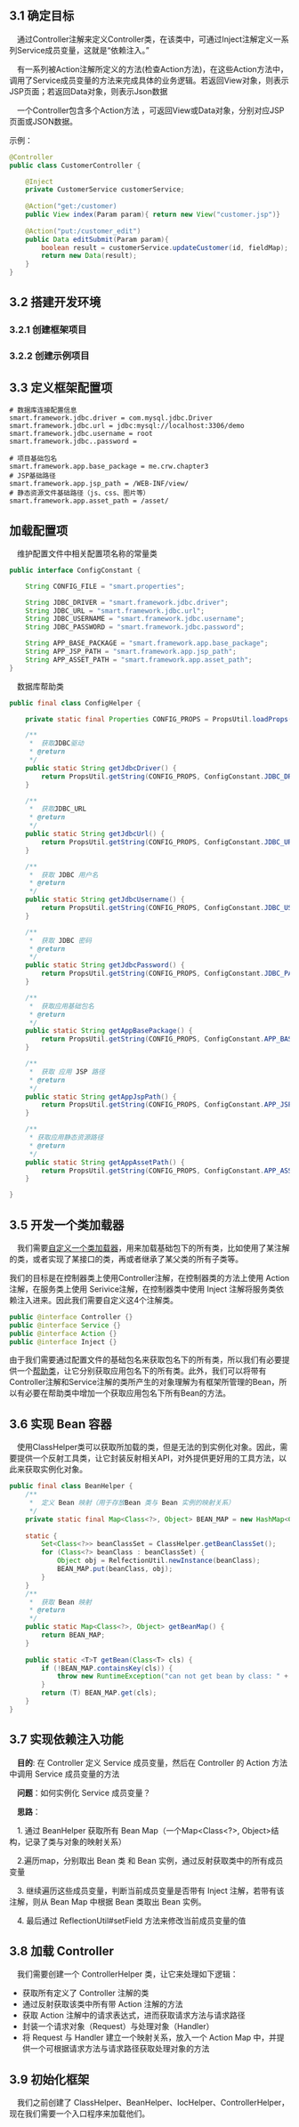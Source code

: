 
## 3.1 确定目标
&emsp;通过Controller注解来定义Controller类，在该类中，可通过Inject注解定义一系列Service成员变量，这就是“依赖注入。”

&emsp;有一系列被Action注解所定义的方法(检查Action方法)，在这些Action方法中，调用了Service成员变量的方法来完成具体的业务逻辑。若返回View对象，则表示JSP页面；若返回Data对象，则表示Json数据

&emsp;一个Controller包含多个Action方法 ，可返回View或Data对象，分别对应JSP页面或JSON数据。

示例：
```java
@Controller
public class CustomerController {

    @Inject
    private CustomerService customerService;
    
    @Action("get:/customer)
    public View index(Param param){ return new View("customer.jsp")}
    
    @Action("put:/customer_edit")
    public Data editSubmit(Param param){ 
        boolean result = customerService.updateCustomer(id, fieldMap); 
        return new Data(result);
    }
}
```

## 3.2 搭建开发环境

### 3.2.1 创建框架项目

### 3.2.2 创建示例项目

## 3.3 定义框架配置项

```properties
# 数据库连接配置信息
smart.framework.jdbc.driver = com.mysql.jdbc.Driver
smart.framework.jdbc.url = jdbc:mysql://localhost:3306/demo
smart.framework.jdbc.username = root
smart.framework.jdbc..password =

# 项目基础包名
smart.framework.app.base_package = me.crw.chapter3
# JSP基础路径
smart.framework.app.jsp_path = /WEB-INF/view/
# 静态资源文件基础路径（js、css、图片等）
smart.framework.app.asset_path = /asset/
```

## 加载配置项
&emsp;维护配置文件中相关配置项名称的常量类
```java
public interface ConfigConstant {

	String CONFIG_FILE = "smart.properties";

	String JDBC_DRIVER = "smart.framework.jdbc.driver";
	String JDBC_URL = "smart.framework.jdbc.url";
	String JDBC_USERNAME = "smart.framework.jdbc.username";
	String JDBC_PASSWORD = "smart.framework.jdbc.password";

	String APP_BASE_PACKAGE = "smart.framework.app.base_package";
	String APP_JSP_PATH = "smart.framework.app.jsp_path";
	String APP_ASSET_PATH = "smart.framework.app.asset_path";
}
```

&emsp;数据库帮助类

```java
public final class ConfigHelper {

	private static final Properties CONFIG_PROPS = PropsUtil.loadProps(ConfigConstant.CONFIG_FILE);

	/**
	 *  获取JDBC驱动
	 * @return
	 */
	public static String getJdbcDriver() {
		return PropsUtil.getString(CONFIG_PROPS, ConfigConstant.JDBC_DRIVER);
	}

	/**
	 *  获取JDBC_URL
	 * @return
	 */
	public static String getJdbcUrl() {
		return PropsUtil.getString(CONFIG_PROPS, ConfigConstant.JDBC_URL);
	}

	/**
	 *  获取 JDBC 用户名
	 * @return
	 */
	public static String getJdbcUsername() {
		return PropsUtil.getString(CONFIG_PROPS, ConfigConstant.JDBC_USERNAME);
	}

	/**
	 *  获取 JDBC 密码
	 * @return
	 */
	public static String getJdbcPassword() {
		return PropsUtil.getString(CONFIG_PROPS, ConfigConstant.JDBC_PASSWORD);
	}

	/**
	 *  获取应用基础包名
	 * @return
	 */
	public static String getAppBasePackage() {
		return PropsUtil.getString(CONFIG_PROPS, ConfigConstant.APP_BASE_PACKAGE);
	}

	/**
	 *  获取 应用 JSP 路径
	 * @return
	 */
	public static String getAppJspPath() {
		return PropsUtil.getString(CONFIG_PROPS, ConfigConstant.APP_JSP_PATH, "/WEB-INF/view");
	}

	/**
	 * 获取应用静态资源路径
	 * @return
	 */
	public static String getAppAssetPath() {
		return PropsUtil.getString(CONFIG_PROPS, ConfigConstant.APP_ASSET_PATH, "/asset");
	}

}
```

## 3.5 开发一个类加载器
&emsp;我们需要[自定义一个类加载器](https://github.com/crwen/framework/blob/master/smart-framework/src/main/java/me/crw/framework/utils/ClassUtil.java)，用来加载基础包下的所有类，比如使用了某注解的类，或者实现了某接口的类，再或者继承了某父类的所有子类等。

我们的目标是在控制器类上使用Controller注解，在控制器类的方法上使用 Action 注解，在服务类上使用 Serivice注解，在控制器类中使用 Inject 注解将服务类依赖注入进来。因此我们需要自定义这4个注解类。
```java
public @interface Controller {}
public @interface Service {}
public @interface Action {}
public @interface Inject {}
```
由于我们需要通过配置文件的基础包名来获取包名下的所有类，所以我们有必要提供一个[帮助类](https://github.com/crwen/framework/blob/master/smart-framework/src/main/java/me/crw/framework/helper/ClassHelper.java)，让它分别获取应用包名下的所有类。此外，我们可以将带有Controller注解和Service注解的类所产生的对象理解为有框架所管理的Bean，所以有必要在帮助类中增加一个获取应用包名下所有Bean的方法。

## 3.6 实现 Bean 容器
&emsp;使用ClassHelper类可以获取所加载的类，但是无法的到实例化对象。因此，需要提供一个反射工具类，让它封装反射相关API，对外提供更好用的工具方法，以此来获取实例化对象。

```java
public final class BeanHelper {
	/**
	 *  定义 Bean 映射（用于存放Bean 类与 Bean 实例的映射关系）
	 */
	private static final Map<Class<?>, Object> BEAN_MAP = new HashMap<Class<?>, Object>();
	
	static {
		Set<Class<?>> beanClassSet = ClassHelper.getBeanClassSet();
		for (Class<?> beanClass : beanClassSet) {
			Object obj = RelfectionUtil.newInstance(beanClass);
			BEAN_MAP.put(beanClass, obj);
		}
	}
	/**
	 *  获取 Bean 映射
	 * @return
	 */
	public static Map<Class<?>, Object> getBeanMap() {
		return BEAN_MAP;
	}
	
	public static <T>T getBean(Class<T> cls) {
		if (!BEAN_MAP.containsKey(cls)) {
			throw new RuntimeException("can not get bean by class: " + cls);
		}
		return (T) BEAN_MAP.get(cls);
	}
}

```

## 3.7 实现依赖注入功能

&emsp;**目的**: 在 Controller 定义 Service 成员变量，然后在 Controller 的 Action 方法中调用 Service 成员变量的方法

&emsp;**问题**：如何实例化 Service 成员变量？

&emsp;**思路**：

&emsp;1. 通过 BeanHelper 获取所有 Bean Map（一个Map<Class<?>, Object>结构，记录了类与对象的映射关系）

&emsp;2.遍历map，分别取出 Bean 类 和 Bean 实例，通过反射获取类中的所有成员变量

&emsp;3. 继续遍历这些成员变量，判断当前成员变量是否带有 Inject 注解，若带有该注解，则从 Bean Map 中根据 Bean 类取出 Bean 实例。

&emsp;4. 最后通过 ReflectionUtil#setField 方法来修改当前成员变量的值

 ## 3.8 加载 Controller
 &emsp;我们需要创建一个 ControllerHelper 类，让它来处理如下逻辑：
 - 获取所有定义了 Controller 注解的类
 - 通过反射获取该类中所有带 Action 注解的方法
 - 获取 Action 注解中的请求表达式，进而获取请求方法与请求路径
 - 封装一个请求对象（Request）与处理对象（Handler）
 - 将 Request 与 Handler 建立一个映射关系，放入一个 Action Map 中，并提供一个可根据请求方法与请求路径获取处理对象的方法
 
 ## 3.9 初始化框架
 
 &emsp;我们之前创建了 ClassHelper、BeanHelper、IocHelper、ControllerHelper，现在我们需要一个入口程序来加载他们。
 
